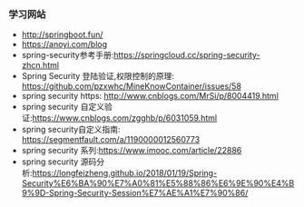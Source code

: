 ### 学习网站
* http://springboot.fun/
* https://anoyi.com/blog
* spring-security参考手册:https://springcloud.cc/spring-security-zhcn.html
* Spring Security 登陆验证,权限控制的原理: https://github.com/pzxwhc/MineKnowContainer/issues/58
* spring security https: http://www.cnblogs.com/MrSi/p/8004419.html
* spring security 自定义验证:https://www.cnblogs.com/zgghb/p/6031059.html
* spring security自定义指南: https://segmentfault.com/a/1190000012560773
* spring security 系列:https://www.imooc.com/article/22886
* spring security 源码分析:https://longfeizheng.github.io/2018/01/19/Spring-Security%E6%BA%90%E7%A0%81%E5%88%86%E6%9E%90%E4%B9%9D-Spring-Security-Session%E7%AE%A1%E7%90%86/
